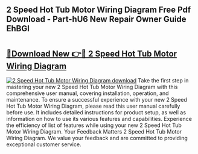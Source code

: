 ## 2 Speed Hot Tub Motor Wiring Diagram Free Pdf Download - Part-hU6 New Repair Owner Guide EhBGl

# <h2><a href="http://dfkpv8.blite.top/?on=2+Speed+Hot+Tub+Motor+Wiring+Diagram">🔗Download New 👉🔴 2 Speed Hot Tub Motor Wiring Diagram</a></h2>

[![2 Speed Hot Tub Motor Wiring Diagram download](https://i.imgur.com/lujVjoI.png)](http://dfkpv8.blite.top/?on=2+Speed+Hot+Tub+Motor+Wiring+Diagram)
Take the first step in mastering your new 2 Speed Hot Tub Motor Wiring Diagram with this comprehensive user manual, covering installation, operation, and maintenance. To ensure a successful experience with your new 2 Speed Hot Tub Motor Wiring Diagram, please read this user manual carefully before use. It includes detailed instructions for product setup, as well as information on how to use its various features and capabilities. Experience the efficiency of list of features while using your new 2 Speed Hot Tub Motor Wiring Diagram. Your Feedback Matters 2 Speed Hot Tub Motor Wiring Diagram. We value your feedback and are committed to providing exceptional customer service.
